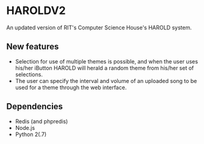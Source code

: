 HAROLDV2
========

An updated version of RIT's Computer Science House's HAROLD system.

New features
------------
* Selection for use of multiple themes is possible, and when the user uses his/her iButton
  HAROLD will herald a random theme from his/her set of selections.
* The user can specify the interval and volume of an uploaded song to be used for a theme through
  the web interface.

Dependencies
------------
* Redis (and phpredis)
* Node.js
* Python 2(.7)
